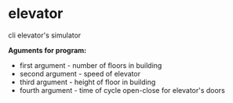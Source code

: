 # elevator
cli elevator's simulator

**Aguments for program:**

* first argument - number of floors in building
* second argument - speed of elevator
* third argument - height of floor in building
* fourth argument - time of cycle open-close for elevator's doors
